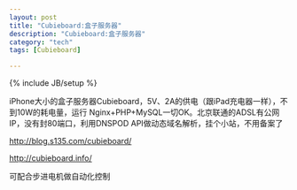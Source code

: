 ```yaml
---
layout: post
title: "Cubieboard:盒子服务器"
description: "Cubieboard:盒子服务器"
category: "tech"
tags: [Cubieboard]

---
```

{% include JB/setup %}

iPhone大小的盒子服务器Cubieboard，5V、2A的供电（跟iPad充电器一样），不到10W的耗电量，运行 Nginx+PHP+MySQL一切OK。北京联通的ADSL有公网IP，没有封80端口，利用DNSPOD API做动态域名解析，挂个小站，不用备案了

http://blog.s135.com/cubieboard/

http://cubieboard.info/

可配合步进电机做自动化控制


